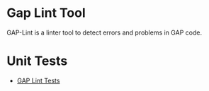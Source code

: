 # Gap Lint Tool
GAP-Lint is a linter tool to detect errors and problems in GAP code.

# Unit Tests

* [GAP Lint Tests](https://mcmartins.github.io/gap-lint)

